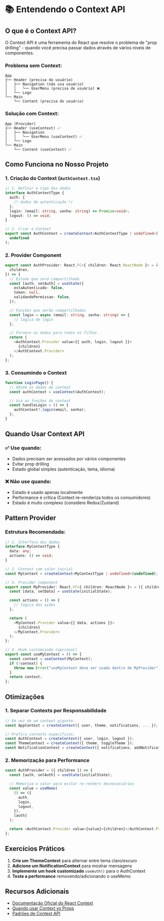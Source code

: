 # 📚 Entendendo o Context API

## O que é o Context API?

O Context API é uma ferramenta do React que resolve o problema de "prop drilling" - quando você precisa passar dados através de vários níveis de componentes.

### Problema sem Context:

```
App
├── Header (precisa do usuário)
│   ├── Navigation (não usa usuário)
│   │   └── UserMenu (precisa do usuário) ❌
│   └── Logo
└── Main
    └── Content (precisa do usuário)
```

### Solução com Context:

```
App (Provider)
├── Header (useContext) ✅
│   ├── Navigation
│   │   └── UserMenu (useContext) ✅
│   └── Logo
└── Main
    └── Content (useContext) ✅
```

## Como Funciona no Nosso Projeto

### 1. **Criação do Context** (`AuthContext.tsx`)

```typescript
// 1. Definir o tipo dos dados
interface AuthContextType {
  auth: {
    /* dados de autenticação */
  };
  login: (email: string, senha: string) => Promise<void>;
  logout: () => void;
}

// 2. Criar o Context
export const AuthContext = createContext<AuthContextType | undefined>(
  undefined
);
```

### 2. **Provider Component**

```typescript
export const AuthProvider: React.FC<{ children: React.ReactNode }> = ({
  children,
}) => {
  // Estado que será compartilhado
  const [auth, setAuth] = useState({
    estaAutenticado: false,
    token: null,
    validandoPermissao: false,
  });

  // Funções que serão compartilhadas
  const login = async (email: string, senha: string) => {
    // lógica de login
  };

  // Fornece os dados para todos os filhos
  return (
    <AuthContext.Provider value={{ auth, login, logout }}>
      {children}
    </AuthContext.Provider>
  );
};
```

### 3. **Consumindo o Context**

```typescript
function LoginPage() {
  // Obtém os dados do context
  const authContext = useContext(AuthContext);

  // Usa as funções do context
  const handleLogin = () => {
    authContext?.login(email, senha);
  };
}
```

## Quando Usar Context API

### ✅ **Use quando:**

- Dados precisam ser acessados por vários componentes
- Evitar prop drilling
- Estado global simples (autenticação, tema, idioma)

### ❌ **Não use quando:**

- Estado é usado apenas localmente
- Performance é crítica (Context re-renderiza todos os consumidores)
- Estado é muito complexo (considere Redux/Zustand)

## Pattern Provider

### Estrutura Recomendada:

```typescript
// 1. Interface dos dados
interface MyContextType {
  data: any;
  actions: () => void;
}

// 2. Context com valor inicial
const MyContext = createContext<MyContextType | undefined>(undefined);

// 3. Provider component
export const MyProvider: React.FC<{ children: ReactNode }> = ({ children }) => {
  const [data, setData] = useState(initialState);

  const actions = () => {
    // lógica das ações
  };

  return (
    <MyContext.Provider value={{ data, actions }}>
      {children}
    </MyContext.Provider>
  );
};

// 4. Hook customizado (opcional)
export const useMyContext = () => {
  const context = useContext(MyContext);
  if (!context) {
    throw new Error("useMyContext deve ser usado dentro de MyProvider");
  }
  return context;
};
```

## Otimizações

### 1. **Separar Contexts por Responsabilidade**

```typescript
// Em vez de um context gigante:
const AppContext = createContext({ user, theme, notifications, ... });

// Prefira contexts específicos:
const AuthContext = createContext({ user, login, logout });
const ThemeContext = createContext({ theme, toggleTheme });
const NotificationContext = createContext({ notifications, addNotification });
```

### 2. **Memorização para Performance**

```typescript
const AuthProvider = ({ children }) => {
  const [auth, setAuth] = useState(initialState);

  // Memoriza o valor para evitar re-renders desnecessários
  const value = useMemo(
    () => ({
      auth,
      login,
      logout,
    }),
    [auth]
  );

  return <AuthContext.Provider value={value}>{children}</AuthContext.Provider>;
};
```

## Exercícios Práticos

1. **Crie um ThemeContext** para alternar entre tema claro/escuro
2. **Adicione um NotificationContext** para mostrar mensagens
3. **Implemente um hook customizado** `useAuth()` para o AuthContext
4. **Teste a performance** removendo/adicionando o useMemo

## Recursos Adicionais

- [Documentação Oficial do React Context](https://react.dev/reference/react/createContext)
- [Quando usar Context vs Props](https://react.dev/learn/passing-data-deeply-with-context)
- [Padrões de Context API](https://kentcdodds.com/blog/how-to-use-react-context-effectively)
